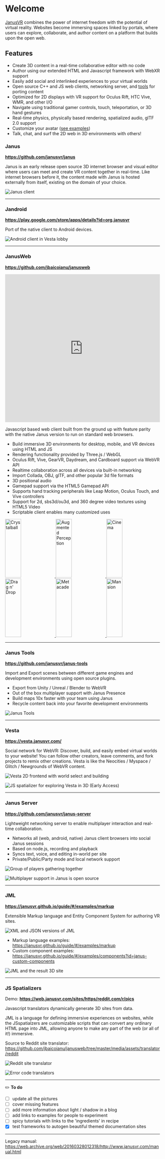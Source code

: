 # Welcome

[JanusVR](https://janusvr.github.io/guide/#/home/about) combines the power of internet freedom with the potential of virtual reality. Websites become immersing spaces linked by portals, where users can explore, collaborate, and author content on a platform that builds upon the open web.


## Features

- Create 3D content in a real-time collaborative editor with no code
- Author using our extended HTML and Javascript framework with WebXR support
- Easily add social and interlinked experiences to your virtual worlds
- Open source C++ and JS web clients, networking server, and [tools](https://github.com/janusvr/janus-tools) for porting content
- Optimized for 2D displays with VR support for Oculus Rift, HTC Vive, WMR, and other I/O
- Navigate using traditional gamer controls, touch, teleportation, or 3D hand gestures
- Real-time physics, physically based rendering, spatialized audio, glTF 2.0 support
- Customize your avatar ([see examples](https://github.com/janusvr-examples/custom-avatars))
- Talk, chat, and surf the 2D web in 3D environments with others!

### Janus

**<https://github.com/janusvr/janus>**

Janus is an early release open source 3D internet browser and visual editor where users can meet and create VR content together in real-time. Like internet browsers before it, the content made with Janus is hosted externally from itself, existing on the domain of your choice. 

![Janus client](https://i.imgur.com/xVguGZb.jpg)


---

### Jandroid 

**<https://play.google.com/store/apps/details?id=org.janusvr>**

Port of the native client to Android devices.

![Android client in Vesta lobby](https://i.imgur.com/KCHf0b9.jpg)

---

### JanusWeb

**<https://github.com/jbaicoianu/janusweb>**

<iframe width="100%" height="480" src="https://www.youtube.com/embed/3d9fLI6shHg" frameborder="0" allow="accelerometer; autoplay; encrypted-media; gyroscope; picture-in-picture" allowfullscreen></iframe>

Javascript based web client built from the ground up with feature parity with the native Janus version to run on standard web browsers.

- Build immersive 3D environments for desktop, mobile, and VR devices using HTML and JS
- Rendering functionality provided by Three.js / WebGL
- Oculus Rift, Vive, GearVR, Daydream, and Cardboard support via WebVR API
- Realtime collaboration across all devices via built-in networking
- Import Collada, OBJ, glTF, and other popular 3d file formats
- 3D positional audio
- Gamepad support via the HTML5 Gamepad API
- Supports hand tracking peripherals like Leap Motion, Oculus Touch, and Vive controllers
- Support for 2d, sbs3d/ou3d, and 360 degree video textures using HTML5 Video
- Scriptable client enables many customized uses

<a href="https://i.imgur.com/mw0Um3C.gif">
  <img alt="Crystalball" target="_blank" src="https://i.imgur.com/mw0Um3C.gif" height="190" width="32%">
</a>
<a href="https://i.imgur.com/V6fqjVG.gif">
  <img alt="Augmented Perception" target="_blank" src="https://i.imgur.com/V6fqjVG.gif" height="190" width="32%">
</a>
<a href="https://i.imgur.com/i1nIXI8.gif">
  <img alt="Cinema" target="_blank" src="https://i.imgur.com/i1nIXI8.gif" height="190" width="32%">
</a>
<a href="https://i.imgur.com/FX3skXb.gif">
  <img alt="Drag n' Drop" target="_blank" src="https://i.imgur.com/FX3skXb.gif" height="190" width="32%">
</a>
<a href="https://i.imgur.com/9CqBKV5.gif">
  <img alt="Metacade" target="_blank" src="https://i.imgur.com/9CqBKV5.gif" height="190" width="32%">
</a>
<a href="https://imgur.com/pQAQ4yt.gif">
  <img alt="Mansion" target="_blank" src="https://imgur.com/pQAQ4yt.gif" height="190" width="32%">
</a>

---

### Janus Tools

**<https://github.com/janusvr/janus-tools>**

Import and Export scenes between different game engines and development environments using open source plugins. 

- Export from Unity / Unreal / Blender to WebVR
- Out of the box multiplayer support with Janus Presence
- Build maps 10x faster with your team using Janus
- Recycle content back into your favorite development environments

![Janus Tools](https://i.imgur.com/VpsamZV.jpg)

---

### Vesta 

**<https://vesta.janusvr.com/>** 

Social network for WebVR: Discover, build, and easily embed virtual worlds to your website! You can follow other creators, leave comments, and fork projects to remix other creations. Vesta is like the Neocities / Myspace / Glitch / Newgrounds of WebVR content.

![Vesta 2D frontend with world select and building](https://i.imgur.com/xVPUoEK.jpg)

![JS spatializer for exploring Vesta in 3D (Early Access)](https://i.imgur.com/sXT0CiU.jpg)

---

### Janus Server

**<https://github.com/janusvr/janus-server>**

Lightweight networking server to enable multiplayer interaction and real-time collaboration. 

- Networks all (web, android, native) Janus client browsers into social Janus sessions
- Based on node.js, recording and playback
- Syncs text, voice, and editing in-world per site
- Private/Public/Party mode and local network support

![Group of players gathering together](https://i.imgur.com/fnNmqKK.jpg)

![Multiplayer support in Janus is open source](https://i.imgur.com/6RXHCGB.jpg)

---

### JML

**<https://janusvr.github.io/guide/#/examples/markup>**

Extensible Markup language and Entity Component System for authoring VR sites. 

![XML and JSON versions of JML](https://i.imgur.com/DOgVDEa.jpg)

- Markup language examples: <https://janusvr.github.io/guide/#/examples/markup>
- Custom component examples: <https://janusvr.github.io/guide/#/examples/components?id=janus-custom-components>

![JML and the result 3D site](https://i.imgur.com/oTsRSIp.jpg)

---

### JS Spatializers

Demo: **<https://web.janusvr.com/sites/https/reddit.com/r/pics>**

Javascript translators dynamically generate 3D sites from data.

JML is a language for defining immersive experiences on websites, while the JSspatialzers are customizable scripts that can convert any ordinary HTML page into JML, allowing anyone to make any part of the web (or all of it!) immersive.

Source to Reddit site translator: <https://github.com/jbaicoianu/janusweb/tree/master/media/assets/translator/reddit>

![Reddit site translator](https://i.imgur.com/i25kRic.jpg)

![Error code translators](https://i.imgur.com/eHj1VE3.jpg)

---

:pencil2: **To do**

- [ ] update all the pictures
- [ ] cover missing features
- [ ] add more information about light / shadow in a blog
- [ ] add links to examples for people to experiment
- [ ] spicy tutorials with links to the 'ingredients' in recipe
- [x] test frameworks to autogen beautiful themed documentation sites

---

Legacy manual: <https://web.archive.org/web/20160328012318/http://www.janusvr.com/manual.html>
